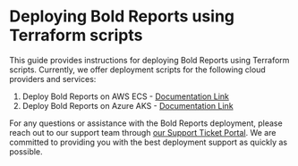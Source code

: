 # Deploying Bold Reports using Terraform scripts

This guide provides instructions for deploying Bold Reports using Terraform scripts. Currently, we offer deployment scripts for the following cloud providers and services:
 1. Deploy Bold Reports on AWS ECS - [Documentation Link](./aws-ecs/README.md)
 2. Deploy Bold Reports on Azure AKS - [Documentation Link](./azure-aks/README.md)

For any questions or assistance with the Bold Reports deployment, please reach out to our support team through [our Support Ticket Portal](https://support.boldreports.com/). We are committed to providing you with the best deployment support as quickly as possible.